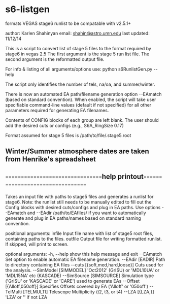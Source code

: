 s6-listgen
==========

formats VEGAS stage6 runlist to be compatable with v2.5.1+

author: Karlen Shahinyan
email: shahin@astro.umn.edu
last updated: 11/12/14

This is a script to convert list of stage 5 files to the format required by stage6 in vegas 2.5
The first argument is the stage 5 run list file.
The second argument is the reformatted output file.

For info & listing of all arguments/options use:
python s6RunlistGen.py --help 

The script only identifies the number of tels, na/oa, and summer/winter.

There is now an automated EA path/filename generation option --EAmatch (based on standard convention).
When enabled, the script will take user specifiable command-line values (default if not specified)
for all other parameters required for generating EA filenames.

Contents of CONFIG blocks of each group are left blank. The user should add the desired
cuts or configs (e.g., S6A_RingSize 0.17)

Format assumed for stage 5 files is /path/to/file/<RUN ID>.stage5.root

Winter/Summer atmosphere dates are taken from Henrike's spreadsheet
------------------------------------------------------------------------------
 -------------------------------help printout--------------------------------
------------------------------------------------------------------------------
Takes an input file with paths to stage5 files and generates a runlist for
stage6. Note: the runlist still needs to be manually edited to fill out the
Config blocks with desired cuts/configs and plug in EA paths. Use options
--EAmatch and --EAdir /path/to/EAfiles/ if you want to automatically generate
and plug in EA paths/names based on standard naming convention.

positional arguments:
  infile                Input file name with list of stage5 root files,
                        containing paths to the files.
  outfile               Output file for writing formatted runlist. If skipped,
                        will print to screen.

optional arguments:
  -h, --help            show this help message and exit
  --EAmatch             Set option to enable automatic EA filename generation.
  --EAdir [EADIR]       Path to directory containing EA files
  --cuts [{soft,med,hard,loose}]
                        Cuts used for the analysis.
  --SimModel [SIMMODEL]
                        'Oct2012' (GrISU) or 'MDL10UA' or 'MDL15NA' etc
                        (KASCADE)
  --SimSource [SIMSOURCE]
                        Simulation type ('GrISU' or 'KASCADE' or 'CARE') used
                        to generate EAs
  --Offset [{Alloff,050off}]
                        Specifies Offsets covered by EA ('Alloff' or '050off')
  --TelMulti [TELMULTI]
                        Telescope Multiplicity (t2, t3, or t4)
  --LZA [{LZA,}]        'LZA' or '' if not LZA
